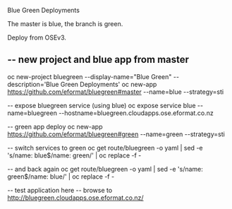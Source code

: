 Blue Green Deployments

The master is blue, the branch is green.

Deploy from OSEv3.

-- new project and blue app from master
--
oc new-project bluegreen --display-name="Blue Green" --description='Blue Green Deployments'
oc new-app https://github.com/eformat/bluegreen#master --name=blue --strategy=sti

-- expose bluegreen service (using blue)
oc expose service blue --name=bluegreen --hostname=bluegreen.cloudapps.ose.eformat.co.nz

-- green app deploy
oc new-app https://github.com/eformat/bluegreen#green --name=green --strategy=sti

-- switch services to green
oc get route/bluegreen -o yaml | sed -e 's/name: blue$/name: green/' | oc replace -f -

-- and back again
oc get route/bluegreen -o yaml | sed -e 's/name: green$/name: blue/' | oc replace -f -

-- test application here
-- browse to
http://bluegreen.cloudapps.ose.eformat.co.nz/
